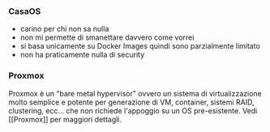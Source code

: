 ### CasaOS
- carino per chi non sa nulla
- non mi permette di smanettare davvero come vorrei
- si basa unicamente su Docker Images quindi sono parzialmente limitato
- non ha praticamente nulla di security

### Proxmox
Proxmox è un "bare metal hypervisor" ovvero un sistema di virtualizzazione molto semplice e potente per generazione di VM, container, sistemi RAID, clustering, ecc... che non richiede l'appoggio su un OS pre-esistente. Vedi [[Proxmox]] per maggiori dettagli.


